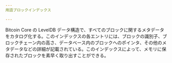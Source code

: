 ```yaml
---
用語ブロックインデックス

---
```

Bitcoin Core の LevelDB データ構造で、すべてのブロックに関するメタデータをカタログ化する。このインデックスの各エントリには、ブロックの識別子、ブロックチェーン内の高さ、データベース内のブロックへのポインタ、その他のメタデータなどの詳細が記載されている。このインデックスによって、メモリに保存されたブロックを素早く取り出すことができる。